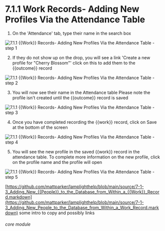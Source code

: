 # 7.1.1 Work Records- Adding New Profiles Via the Attendance Table

1. On the &#039;Attendance&#039; tab, type their name in the search box

![7.1.1 {{Work}} Records- Adding New Profiles Via the Attendance Table - step 1](7.1.1_Work_Records-_Adding_New_Profiles_Via_the_Attendance_Table_im_1.png)

2. If they do not show up on the drop, you will see a link &#039;Create a new profile for &quot;Cherry Blossom&quot;&#039; click on this to add them to the {{outcome}} record

![7.1.1 {{Work}} Records- Adding New Profiles Via the Attendance Table - step 2](7.1.1_Work_Records-_Adding_New_Profiles_Via_the_Attendance_Table_im_2.png)

3. You will now see their name in the Attendance table
Please note the profile isn&#039;t created until the {{outcome}} record is saved

![7.1.1 {{Work}} Records- Adding New Profiles Via the Attendance Table - step 3](7.1.1_Work_Records-_Adding_New_Profiles_Via_the_Attendance_Table_im_3.png)

4. Once you have completed recording the {{work}} record, click on Save at the bottom of the screen

![7.1.1 {{Work}} Records- Adding New Profiles Via the Attendance Table - step 4](7.1.1_Work_Records-_Adding_New_Profiles_Via_the_Attendance_Table_im_4.png)

5. You will see the new profile in the saved {{work}} record in the attendance table. To complete more information on the new profile, click on the profile name and the profile will open

![7.1.1 {{Work}} Records- Adding New Profiles Via the Attendance Table - step 5](7.1.1_Work_Records-_Adding_New_Profiles_Via_the_Attendance_Table_im_5.png)

[https://github.com/mattparker/lamplighthelp/blob/main/source/7-1-3_Adding_New_{{People}}_to_the_Database_from_Within_a_{{Work}}_Record.markdown](https://github.com/mattparker/lamplighthelp/blob/main/source/7-1-3_Adding_New_People_to_the_Database_from_Within_a_Work_Record.markdown)
some intro to copy and possibly links


###### core module
